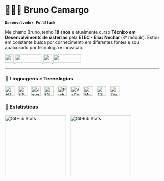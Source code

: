 # 👨🏻‍💻 Bruno Camargo

**`Desenvolvedor FullStack`**

Me chamo Bruno, tenho **18 anos** e atualmente curso **Técnico em Desenvolvimento de sistemas** pela **ETEC - Elias Nechar** (3º módulo).
Estou em constante busca por conhecimento em diferentes fontes e sou apaixonado por tecnologia e inovação.

<div>
  <a href="https://www.instagram.com/brunin_camarg0/" target="_blank">
    <img src="https://img.shields.io/badge/Instagram-E4405F?style=flat&logo=instagram&logoColor=white" style="height:28px;">
  </a>
  <a href="https://mail.google.com/mail/?view=cm&to=bcamargo414@gmail.com" target="_blank">
    <img src="https://img.shields.io/badge/Gmail-EA4335?style=flat&logo=gmail&logoColor=white" style="height:28px;width:90px;">
  </a>
  
  <a href="https://www.linkedin.com/in/bruno-camargo-dev/" target="_blank">
    <img src="https://img.shields.io/badge/LinkedIn-0A66C2?style=flat&logo=linkedin&logoColor=white" style="height:28px;">
  </a>
  
  <a href="https://github.com/BrunoCamargoDev" target="_blank">
    <img src="https://img.shields.io/badge/GitHub-181717?style=flat&logo=github&logoColor=white" style="height:28px;width:90px;">
  </a>
</div>


---

### 🤖 Linguagens e Tecnologias

<img 
    align="left" 
    alt="HTML"
    title="HTML" 
    width="30px" 
    style="padding-right: 10px;" 
    src="https://cdn.jsdelivr.net/gh/devicons/devicon@latest/icons/html5/html5-original.svg" 
/>
<img 
    align="left" 
    alt="CSS" 
    title="CSS"
    width="30px" 
    style="padding-right: 10px;" 
    src="https://cdn.jsdelivr.net/gh/devicons/devicon@latest/icons/css3/css3-original.svg" 
/>
<img 
    align="left" 
    alt="JavaScript" 
    title="JavaScript"
    width="30px" 
    style="padding-right: 10px;" 
    src="https://cdn.jsdelivr.net/gh/devicons/devicon@latest/icons/javascript/javascript-original.svg" 
/>
<img 
    align="left" 
    alt="Git" 
    title="Git"
    width="30px" 
    style="padding-right: 10px;" 
    src="https://cdn.jsdelivr.net/gh/devicons/devicon@latest/icons/git/git-original.svg" 
/>
<img 
    align="left" 
    alt="Python" 
    title="Python"
    width="30px" 
    style="padding-right: 10px;" 
    src="https://cdn.jsdelivr.net/gh/devicons/devicon@latest/icons/python/python-original.svg" 
/>
<img
    align="left" 
    alt="VsCode" 
    title="VsCode"
    width="30px" 
    style="padding-right: 10px;" 
    src="https://cdn.jsdelivr.net/gh/devicons/devicon@latest/icons/vscode/vscode-original.svg"
/>

<img 
    align="left" 
    alt="MySql" 
    title="MySql"
    width="30px" 
    style="padding-right: 10px;"
    src="https://cdn.jsdelivr.net/gh/devicons/devicon@latest/icons/mysql/mysql-original.svg" 
/>
<img 
    align="left" 
    alt="GitHub" 
    title="GitHub"
    width="30px" 
    style="padding-right: 10px;" 
    src="https://cdn.jsdelivr.net/gh/devicons/devicon@latest/icons/github/github-original.svg" 
/>
<img
    align="left" 
    alt="Django" 
    title="Django"
    width="30px" 
    style="padding-right: 10px;"
    src="https://cdn.jsdelivr.net/gh/devicons/devicon/icons/django/django-plain.svg"
/>


<br/>
<br/>

### 🤖 Estatísticas

<p>
  <img 
    align="left" 
    alt="GitHub Stats"  
    style="padding-right: 10px;height:200px;" 
    src="https://github-readme-stats.vercel.app/api?username=BrunoCamargoDev&show_icons=true&theme=tokyonight&include_all_commits=true&count_private=true&cache_seconds=1800&locale=pt-br"
  />
<img 
      align="left" 
      alt="GitHub Stats" 
      style="height:200px"
      src="https://github-readme-stats.vercel.app/api/top-langs/?username=BrunoCamargodev&theme=tokyonight&layout=compact&custom_title=Tecnologias&langs_count=9"
  />

</p>
